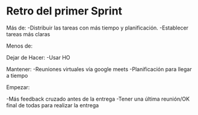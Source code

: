 # Retro del primer Sprint

Más de:
-Distribuir las tareas con más tiempo y planificación.
-Establecer tareas más claras

Menos de:

Dejar de Hacer:
-Usar HO

Mantener:
-Reuniones virtuales vía google meets
-Planificación para llegar a tiempo

Empezar:

-Más feedback cruzado antes de la entrega
-Tener una última reunión/OK final de todas para realizar la entrega
